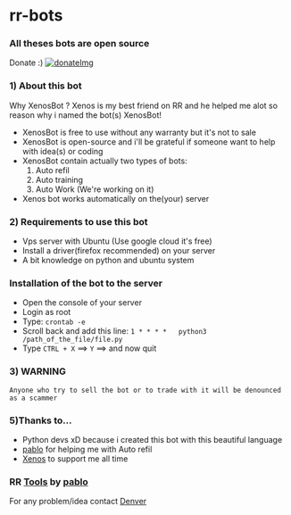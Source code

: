 # rr-bots

### All theses bots are open source 
Donate :) [![donateImg]](https://www.paypal.me/Zeus201)
 
 
### 1) About this bot
 Why XenosBot ?
 Xenos is my best friend on RR and he helped me alot so reason why i named the bot(s) XenosBot!
 
 - XenosBot is free to use without any warranty but it's not to sale
 - XenosBot is open-source and i'll be grateful if someone want to help with idea(s) or coding
 - XenosBot contain actually two types of bots:
    1) Auto refil
    2) Auto training
    3) Auto Work (We're working on it)
 - Xenos bot works automatically on the(your) server


### 2) Requirements to use this bot
 - Vps server with Ubuntu (Use google cloud it's free)
 - Install a driver(firefox recommended) on your server
 - A bit knowledge on python and ubuntu system

### Installation of the bot to the server
  - Open the console of your server
  - Login as root
  - Type: `crontab -e`
  - Scroll back and add this line: `1 * * * *   python3 /path_of_the_file/file.py`
  - Type `CTRL + X` ==> `Y` ==> and now quit
### 3) WARNING
    Anyone who try to sell the bot or to trade with it will be denounced as a scammer
    
### 5)Thanks to...
  - Python devs xD because i created this bot with this beautiful language
  - [pablo] for helping me with Auto refil
  - [Xenos] to support me all time

### RR [Tools] by [pablo] 

For any problem/idea contact [Denver]

[pablo]: https://github.com/pbl0
[donateImg]: https://img.shields.io/badge/Donate-PayPal-green.svg
[Tools]: https://github.com/pbl0/rr-scripts/
[Xenos]: https://t.me/XenosRR
[Denver]: https://t.me/Denver02
